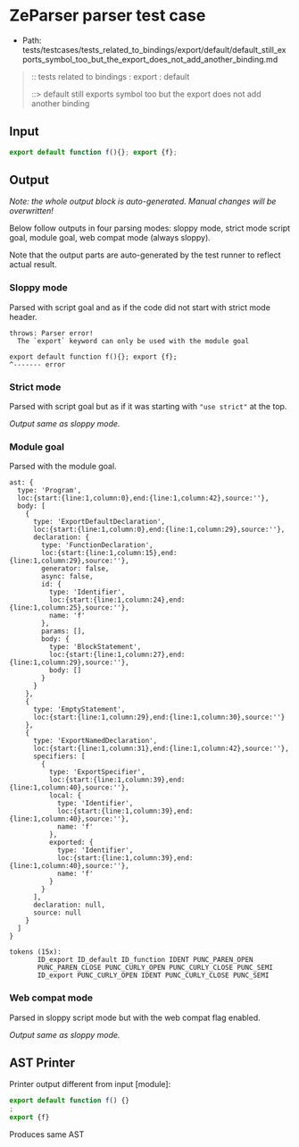 # ZeParser parser test case

- Path: tests/testcases/tests_related_to_bindings/export/default/default_still_exports_symbol_too_but_the_export_does_not_add_another_binding.md

> :: tests related to bindings : export : default
>
> ::> default still exports symbol too but the export does not add another binding

## Input

`````js
export default function f(){}; export {f};
`````

## Output

_Note: the whole output block is auto-generated. Manual changes will be overwritten!_

Below follow outputs in four parsing modes: sloppy mode, strict mode script goal, module goal, web compat mode (always sloppy).

Note that the output parts are auto-generated by the test runner to reflect actual result.

### Sloppy mode

Parsed with script goal and as if the code did not start with strict mode header.

`````
throws: Parser error!
  The `export` keyword can only be used with the module goal

export default function f(){}; export {f};
^------- error
`````

### Strict mode

Parsed with script goal but as if it was starting with `"use strict"` at the top.

_Output same as sloppy mode._

### Module goal

Parsed with the module goal.

`````
ast: {
  type: 'Program',
  loc:{start:{line:1,column:0},end:{line:1,column:42},source:''},
  body: [
    {
      type: 'ExportDefaultDeclaration',
      loc:{start:{line:1,column:0},end:{line:1,column:29},source:''},
      declaration: {
        type: 'FunctionDeclaration',
        loc:{start:{line:1,column:15},end:{line:1,column:29},source:''},
        generator: false,
        async: false,
        id: {
          type: 'Identifier',
          loc:{start:{line:1,column:24},end:{line:1,column:25},source:''},
          name: 'f'
        },
        params: [],
        body: {
          type: 'BlockStatement',
          loc:{start:{line:1,column:27},end:{line:1,column:29},source:''},
          body: []
        }
      }
    },
    {
      type: 'EmptyStatement',
      loc:{start:{line:1,column:29},end:{line:1,column:30},source:''}
    },
    {
      type: 'ExportNamedDeclaration',
      loc:{start:{line:1,column:31},end:{line:1,column:42},source:''},
      specifiers: [
        {
          type: 'ExportSpecifier',
          loc:{start:{line:1,column:39},end:{line:1,column:40},source:''},
          local: {
            type: 'Identifier',
            loc:{start:{line:1,column:39},end:{line:1,column:40},source:''},
            name: 'f'
          },
          exported: {
            type: 'Identifier',
            loc:{start:{line:1,column:39},end:{line:1,column:40},source:''},
            name: 'f'
          }
        }
      ],
      declaration: null,
      source: null
    }
  ]
}

tokens (15x):
       ID_export ID_default ID_function IDENT PUNC_PAREN_OPEN
       PUNC_PAREN_CLOSE PUNC_CURLY_OPEN PUNC_CURLY_CLOSE PUNC_SEMI
       ID_export PUNC_CURLY_OPEN IDENT PUNC_CURLY_CLOSE PUNC_SEMI
`````


### Web compat mode

Parsed in sloppy script mode but with the web compat flag enabled.

_Output same as sloppy mode._

## AST Printer

Printer output different from input [module]:

````js
export default function f() {}
;
export {f}
````

Produces same AST
